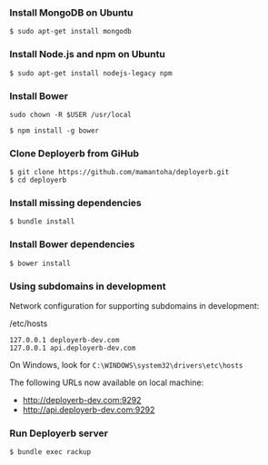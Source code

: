 ### Install MongoDB on Ubuntu

```
$ sudo apt-get install mongodb
```

### Install Node.js and npm on Ubuntu

```
$ sudo apt-get install nodejs-legacy npm
```

### Install Bower

```
sudo chown -R $USER /usr/local
```

```
$ npm install -g bower
```

### Clone Deployerb from GiHub

```
$ git clone https://github.com/mamantoha/deployerb.git
$ cd deployerb
```

### Install missing dependencies

```
$ bundle install
```

### Install Bower dependencies

```
$ bower install
```

### Using subdomains in development

Network configuration for supporting subdomains in development:

/etc/hosts

```
127.0.0.1 deployerb-dev.com
127.0.0.1 api.deployerb-dev.com
```

On Windows, look for `C:\WINDOWS\system32\drivers\etc\hosts`

The following URLs now available on local machine:

* http://deployerb-dev.com:9292
* http://api.deployerb-dev.com:9292

### Run Deployerb server

```
$ bundle exec rackup
```
